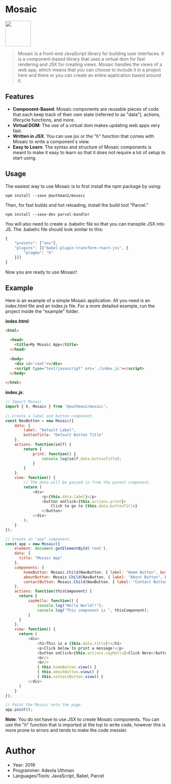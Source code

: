 # Mosaic
<a style='text-align:center;' href='http://mosaicjs.herokuapp.com'><img src='./Mosaic.png' width='80' height='80'/></a>
> Mosaic is a front-end JavaScript library for building user interfaces. It is a component-based library that uses a virtual dom for fast rendering and JSX for creating views. Mosaic handles the views of a web app, which means that you can choose to include it in a project here and there or you can create an entire application based around it.

## Features
- **Component-Based**: Mosaic components are reusable pieces of code that each keep track of their own state (referred to as "data"), actions, lifecycle functions, and more.
- **Virtual DOM**: The use of a virtual dom makes updating web apps very fast.
- **Written in JSX**: You can use jsx or the "h" function that comes with Mosaic to write a component's view.
- **Easy to Learn**: The syntax and structure of Mosaic components is meant to make it easy to learn so that it does not require a lot of setup to start using.

## Usage
The easiest way to use Mosaic is to first install the npm package by using:
```shell
npm install --save @authman2/mosaic
```
Then, for fast builds and hot reloading, install the build tool "Parcel."
```shell
npm install --save-dev parcel-bundler
```
You will also need to create a .babelrc file so that you can transpile JSX into JS. The .babelrc file should look similar to this:
```js
{
    "presets": ["env"],
    "plugins": [["babel-plugin-transform-react-jsx", {
        "pragma": "h"
    }]]
}
```
Now you are ready to use Mosaic!

## Example
Here is an example of a simple Mosaic application. All you need is an index.html file and an index.js file.
For a more detailed example, run the project inside the "example" folder.

**index.html**:
```html
<html>
    
  <head>
    <title>My Mosaic App</title>
  </head>
    
  <body>
    <div id='root'></div>
    <script type="text/javascript" src='./index.js'></script>
  </body>
    
</html>
```
**index.js**:
```js
// Import Mosaic
import { h, Mosaic } from '@authman2/mosaic';
    
// Create a label and button component.
const NavButton = new Mosaic({
    data: {
        label: "Default Label",
        buttonTitle: "Default Button Title"
    },
    actions: function(self) {
        return {
            print: function() {
                console.log(self.data.buttonTitle);
            }
        }
    },
    view: function() {
        // The data will be passed in from the parent component.
        return (
            <div>
                <p>{this.data.label}</p>
                <button onClick={this.actions.print}>
                    Click to go to {this.data.buttonTitle}
                </button>
            </div>
        );
    }
});

// Create an "app" component.
const app = new Mosaic({
    element: document.getElementById('root'),
    data: {
      title: "Mosaic App"
    },
    components: {
        homeButton: Mosaic.Child(NavButton, { label: "Home Button", buttonTitle: "Home" }),
        aboutButton: Mosaic.Child(NavButton, { label: "About Button", buttonTitle: "About" }),
        contactButton: Mosaic.Child(NavButton, { label: "Contact Button", buttonTitle: "Contact" }),
    },
    actions: function(thisComponent) {
      return {
          sayHello: function() {
              console.log("Hello World!!");
              console.log("This component is ", thisComponent);
          }
      }
    },
    view: function() {
      return (
          <div>
              <h1>This is a {this.data.title}!</h1>
              <p>Click below to print a message!</p>
              <button onClick={this.actions.sayHello}>Click Here</button>
              <br/>
              <br/>
              { this.homeButton.view() }
              { this.aboutButton.view() }
              { this.contactButton.view() }
          </div>
      )
    }
});

// Paint the Mosaic onto the page.
app.paint();
```
**Note**: You do not have to use JSX to create Mosaic components. You can use the "h" function that is imported at the top to write code, however this is more prone to errors and tends to make the code messier.


# Author
- Year: 2019
- Programmer: Adeola Uthman
- Languages/Tools: JavaScript, Babel, Parcel
